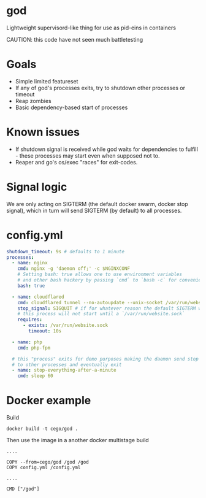 # god

Lightweight supervisord-like thing for use as pid-eins in containers

CAUTION: this code have not seen much battletesting

# Goals

* Simple limited featureset
* If any of god's processes exits, try to shutdown other processes or timeout
* Reap zombies
* Basic dependency-based start of processes

# Known issues

* If shutdown signal is received while god waits for dependencies to fulfill - these processes may start even when supposed not to.
* Reaper and go's os/exec "races" for exit-codes. 

# Signal logic

We are only acting on SIGTERM (the default docker swarm, docker stop signal), which in turn will 
send SIGTERM (by default) to all processes.  

# config.yml

```yaml
shutdown_timeout: 9s # defaults to 1 minute
processes:
  - name: nginx
    cmd: nginx -g 'daemon off;' -c $NGINXCONF
    # Setting bash: true allows one to use environment variables
    # and other bash hackery by passing `cmd` to `bash -c` for convenience
    bash: true

  - name: cloudflared
    cmd: cloudflared tunnel --no-autoupdate --unix-socket /var/run/website.sock
    stop_signal: SIGQUIT # if for whatever reason the default SIGTERM wont do 
    # this process will not start until a `/var/run/website.sock` 
    requires:
      - exists: /var/run/website.sock
        timeout: 10s

  - name: php
    cmd: php-fpm

  # this "process" exits for demo purposes making the daemon send stop signals
  # to other processes and eventually exit
  - name: stop-everything-after-a-minute
    cmd: sleep 60
```

# Docker example

Build
```
docker build -t cego/god .
```

Then use the image in a another docker multistage build

```
.... 

COPY --from=cego/god /god /god
COPY config.yml /config.yml

....

CMD ["/god"]
```

